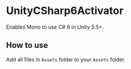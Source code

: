 # UnityCSharp6Activator
Enables Mono to use C# 6 in Unity 5.5+.

## How to use
Add all files in `Assets` folder to your `Assets` folder.
